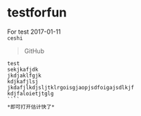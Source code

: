 # testforfun
For test 2017-01-11    
`ceshi`
> GitHub    
````
test
sekjkafjdk
jkdjaklfgjk
kdjkafjlsj
jkdafjlkdjsljtklrgoisgjaopjsdfoigajsdlkjf
kdjfaloietjtglg
````    
*即可打开估计快了*
